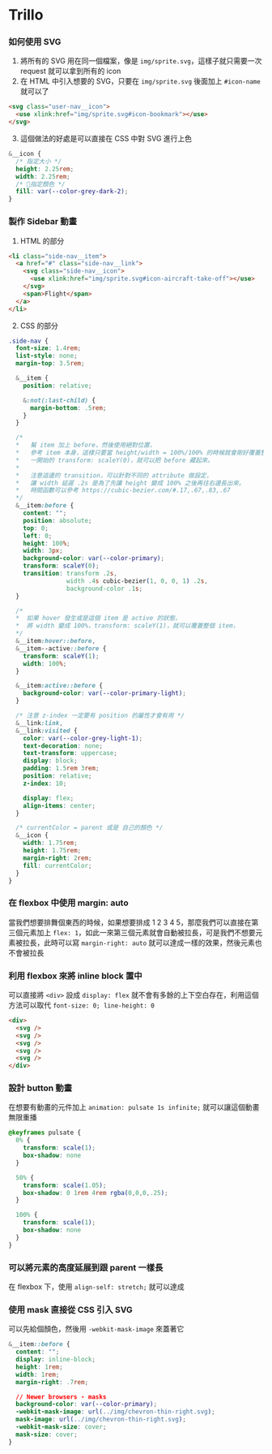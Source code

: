 # Trillo

### 如何使用 SVG

1. 將所有的 SVG 用在同一個檔案，像是 `img/sprite.svg`，這樣子就只需要一次 request 就可以拿到所有的 icon
2. 在 HTML 中引入想要的 SVG，只要在 `img/sprite.svg` 後面加上 `#icon-name` 就可以了

```HTML
<svg class="user-nav__icon">
  <use xlink:href="img/sprite.svg#icon-bookmark"></use>
</svg>
```

3. 這個做法的好處是可以直接在 CSS 中對 SVG 進行上色

```CSS
&__icon {
  /* 指定大小 */
  height: 2.25rem;
  width: 2.25rem;
  /* 指定顏色 */
  fill: var(--color-grey-dark-2);
}
```

### 製作 Sidebar 動畫

1. HTML 的部分

```HTML
<li class="side-nav__item">
  <a href="#" class="side-nav__link">
    <svg class="side-nav__icon">
      <use xlink:href="img/sprite.svg#icon-aircraft-take-off"></use>
    </svg>
    <span>Flight</span>
  </a>
</li>
```

2. CSS 的部分

```CSS
.side-nav {
  font-size: 1.4rem;
  list-style: none;
  margin-top: 3.5rem;

  &__item {
    position: relative;

    &:not(:last-child) {
      margin-bottom: .5rem;
    }
  }

  /*  
  *   幫 item 加上 before，然後使用絕對位置，
  *   參考 item 本身，這樣只要當 height/width = 100%/100% 的時候就會剛好覆蓋整個 item ，
  *   一開始的 transform: scaleY(0)，就可以把 before 藏起來。
  *
  *   注意這邊的 transition，可以針對不同的 attribute 做設定，
  *   讓 width 延遲 .2s 是為了先讓 height 變成 100% 之後再往右邊長出來。
  *   時間函數可以參考 https://cubic-bezier.com/#.17,.67,.83,.67
  */
  &__item:before {
    content: "";
    position: absolute;
    top: 0;
    left: 0;
    height: 100%;
    width: 3px;
    background-color: var(--color-primary);
    transform: scaleY(0);
    transition: transform .2s, 
                width .4s cubic-bezier(1, 0, 0, 1) .2s,
                background-color .1s;
  }

  /* 
  *  如果 hover 發生或是這個 item 是 active 的狀態，
  *  將 width 變成 100%，transform: scaleY(1)，就可以覆蓋整個 item，
  */
  &__item:hover::before,
  &__item--active::before {
    transform: scaleY(1);
    width: 100%;
  }

  &__item:active::before {
    background-color: var(--color-primary-light);
  }

  /* 注意 z-index 一定要有 position 的屬性才會有用 */
  &__link:link,
  &__link:visited {
    color: var(--color-grey-light-1);
    text-decoration: none;
    text-transform: uppercase;
    display: block;
    padding: 1.5rem 3rem;
    position: relative;
    z-index: 10;

    display: flex;
    align-items: center;
  }

  /* currentColor = parent 或是 自己的顏色 */
  &__icon {
    width: 1.75rem;
    height: 1.75rem;
    margin-right: 2rem;
    fill: currentColor;
  }
}
```

### 在 flexbox 中使用 margin: auto

當我們想要排舞個東西的時候，如果想要排成 1 2 3       4 5，那麼我們可以直接在第三個元素加上 `flex: 1`，如此一來第三個元素就會自動被拉長，可是我們不想要元素被拉長，此時可以寫 `margin-right: auto` 就可以達成一樣的效果，然後元素也不會被拉長

### 利用 flexbox 來將 inline block 置中

可以直接將 `<div>` 設成 `display: flex` 就不會有多餘的上下空白存在，利用這個方法可以取代 `font-size: 0; line-height: 0`

```HTML
<div>
  <svg />
  <svg />
  <svg />
  <svg />
  <svg />
</div>
```

### 設計 button 動畫

在想要有動畫的元件加上 `animation: pulsate 1s infinite;` 就可以讓這個動畫無限重播

```CSS
@keyframes pulsate {
  0% {
    transform: scale(1);  
    box-shadow: none
  }

  50% {
    transform: scale(1.05);
    box-shadow: 0 1rem 4rem rgba(0,0,0,.25);
  }

  100% {
    transform: scale(1);  
    box-shadow: none
  }
}
```

### 可以將元素的高度延展到跟 parent 一樣長

在 flexbox 下，使用 `align-self: stretch;` 就可以達成

### 使用 mask 直接從 CSS 引入 SVG

可以先給個顏色，然後用 `-webkit-mask-image` 來蓋著它

```CSS
&__item::before {
  content: "";
  display: inline-block;
  height: 1rem;
  width: 1rem;
  margin-right: .7rem;

  // Newer browsers - masks
  background-color: var(--color-primary);
  -webkit-mask-image: url(../img/chevron-thin-right.svg);
  mask-image: url(../img/chevron-thin-right.svg);
  -webkit-mask-size: cover;
  mask-size: cover;
}
```